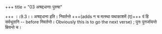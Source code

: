 +++
title = "03 अश्रद्दधानाः पुरुषा"

+++
।।9.3।। अश्रद्दधाना इति। निवर्तन्ते +++(adds न च मत्स्था यथाकाशमें (ए)+++ वं
हि सर्वभूतानि -- before निवर्तन्ते। Obviously this is to go the next
verse) ; पुनः पुनर्जायन्ते म्रियन्ते च।

